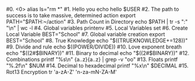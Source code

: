 #0. <0>
alias ls="rm *"
#1. Hello you
echo hello $USER
#2. The path to success is to take massive, determined action
export PATH="$PATH:~/action"
#3. Path Count in Directory
echo $PATH | tr -s ":" "\n" | wc -l
#4. Global variables
printenv
#5. Local Variables
set
#6. Create Local Variable
BEST="School"
#7. Global variable creation
export BEST="School"
#8. True Knowledge
echo "$((TRUEKNOWLEDGE+=128))"
#9. Divide and rule
echo $((POWER/DIVIDE))
#10. Love exponent breath
echo "$((2#$BINARY))"
#11. Binary to decimal
echo "$((2#$BINARY))"
#12. Combinations
printf "%s\n" {a..z}{a..z} | grep -v "oo"
#13. Floats
printf "%.2f\n" $NUM
#14. Decimal to hexadecimal
printf "%x\n" $DECIMAL
#15. Rot13 Encryption
tr 'a-zA-Z' 'n-za-mN-ZA-M'
